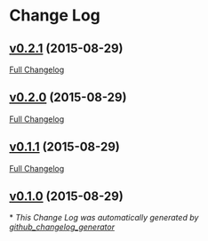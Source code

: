 # Change Log

## [v0.2.1](https://github.com/jasonhutchens/slack_notification_generator/tree/v0.2.1) (2015-08-29)
[Full Changelog](https://github.com/jasonhutchens/slack_notification_generator/compare/v0.2.0...v0.2.1)

## [v0.2.0](https://github.com/jasonhutchens/slack_notification_generator/tree/v0.2.0) (2015-08-29)
[Full Changelog](https://github.com/jasonhutchens/slack_notification_generator/compare/v0.1.1...v0.2.0)

## [v0.1.1](https://github.com/jasonhutchens/slack_notification_generator/tree/v0.1.1) (2015-08-29)
[Full Changelog](https://github.com/jasonhutchens/slack_notification_generator/compare/v0.1.0...v0.1.1)

## [v0.1.0](https://github.com/jasonhutchens/slack_notification_generator/tree/v0.1.0) (2015-08-29)


\* *This Change Log was automatically generated by [github_changelog_generator](https://github.com/skywinder/Github-Changelog-Generator)*